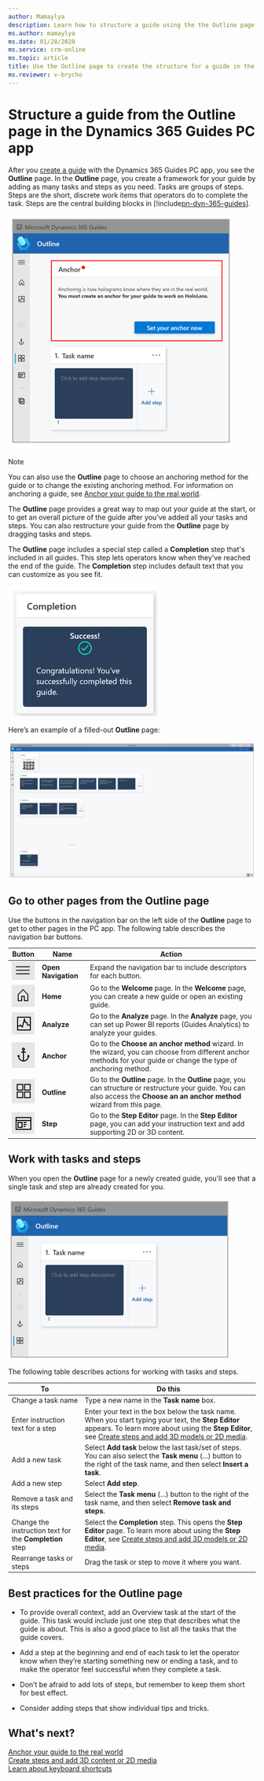 ```yaml
---
author: Mamaylya
description: Learn how to structure a guide using the the Outline page in the Dynamics 365 Guides PC app
ms.author: mamaylya
ms.date: 01/28/2020
ms.service: crm-online
ms.topic: article
title: Use the Outline page to create the structure for a guide in the Dynamics 365 Guides PC app
ms.reviewer: v-brycho
---
```


# Structure a guide from the Outline page in the Dynamics 365 Guides PC app

After you [create a guide](create-guide.md) with the Dynamics 365 Guides PC app, you see the **Outline** page. In the **Outline** page, you create a framework for your guide by adding as many tasks and steps as you need. Tasks are groups of steps. Steps are the short, discrete work items that operators do to complete the task. Steps are the central building blocks in [!include[pn-dyn-365-guides](../includes/pn-dyn-365-guides.md)].

![Outline page](media/outline-page-3.PNG "Outline page")

>[!NOTE]
>You can also use the **Outline** page to choose an anchoring method for the guide or to change the existing anchoring method. For information on anchoring a guide, see [Anchor your guide to the real world](anchor.md).

The **Outline** page provides a great way to map out your guide at the start, or to get an overall picture of the guide after you’ve added all your tasks and steps. You can also restructure your guide from the **Outline** page by dragging tasks and steps.

The **Outline** page includes a special step called a **Completion** step that's included in all guides. This step lets operators know when they’ve reached the end of the guide. The **Completion** step includes default text that you can customize as you see fit.

![Completion step](media/completion-step.PNG "Completion step")

Here’s an example of a filled-out **Outline** page:

![Filled-out Outline page from Pylon wiring guide](media/finished-outline-page.png "Filled-out Outline page from Pylon wiring guide")

## Go to other pages from the Outline page

Use the buttons in the navigation bar on the left side of the **Outline** page to get to other pages in the PC app. The following table describes the navigation bar buttons.

|Button|Name|Action|
|--------|----------------|----------------------------------------------------------|
|![Open Navigation button](media/open-navigation-button.png "Open Navigation button")|**Open Navigation**|Expand the navigation bar to include descriptors for each button.|
|![Home button](media/home-button-pc-app.png "Home button")|**Home**|Go to the **Welcome** page. In the **Welcome** page, you can create a new guide or open an existing guide.|
|![Analyze button](media/analyze-button-pc-app.png "Analyze button")|**Analyze**|Go to the **Analyze** page. In the **Analyze** page, you can set up Power BI reports (Guides Analytics) to analyze your guides.|
|![Anchor button](media/anchor-button-pc-app.png "Anchor button")|**Anchor**|Go to the **Choose an anchor method** wizard. In the wizard, you can choose from different anchor methods for your guide or change the type of anchoring method.|
|![Outline button](media/outline-button-pc-app.png "Outline button")|**Outline**|Go to the **Outline** page. In the **Outline** page, you can structure or restructure your guide. You can also access the **Choose an an anchor method** wizard from this page.|
|![Step button](media/step-button-pc-app.png "Step button")|**Step**|Go to the **Step Editor** page. In the **Step Editor** page, you can add your instruction text and add supporting 2D or 3D content.|

## Work with tasks and steps

When you open the **Outline** page for a newly created guide, you'll see that a single task and step are already created for you. 

![Create a task and step](media/outline-page-4.png "Create a task and step")

The following table describes actions for working with tasks and steps.

|To|Do this|
|------------------------------|-------------------------------------------------------------|
|Change a task name|Type a new name in the **Task name** box.|
|Enter instruction text for a step|Enter your text in the box below the task name. When you start typing your text, the **Step Editor** appears. To learn more about using the **Step Editor**, see [Create steps and add 3D models or 2D media](create-steps-assign-media.md).|
|Add a new task|Select **Add task** below the last task/set of steps. You can also select the **Task menu** (...) button to the right of the task name, and then select **Insert a task**.|
|Add a new step|Select **Add step**.|
|Remove a task and its steps|Select the **Task menu** (...) button to the right of the task name, and then select **Remove task and steps**.
|Change the instruction text for the **Completion** step|Select the **Completion** step. This opens the **Step Editor** page. To learn more about using the **Step Editor**, see [Create steps and add 3D models or 2D media](create-steps-assign-media.md).|
|Rearrange tasks or steps|Drag the task or step to move it where you want.|

## Best practices for the Outline page

- To provide overall context, add an Overview task at the start of the guide. This task would include just one step that describes what the guide is about. This is also a good place to list all the tasks that the guide covers. 

- Add a step at the beginning and end of each task to let the operator know when they’re starting something new or ending a task, and to make the operator feel successful when they complete a task.

- Don’t be afraid to add lots of steps, but remember to keep them short for best effect. 

- Consider adding steps that show individual tips and tricks. 

## What's next?

[Anchor your guide to the real world](anchor.md)<br>
[Create steps and add 3D content or 2D media](create-steps-assign-media.md)<br>
[Learn about keyboard shortcuts](keyboard-shortcuts-pc-app.md)<br>

